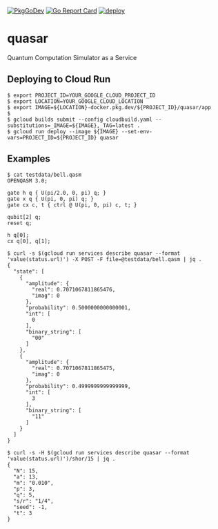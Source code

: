 [![PkgGoDev](https://pkg.go.dev/badge/github.com/itsubaki/quasar)](https://pkg.go.dev/github.com/itsubaki/quasar)
[![Go Report Card](https://goreportcard.com/badge/github.com/itsubaki/quasar?style=flat-square)](https://goreportcard.com/report/github.com/itsubaki/quasar)
[![deploy](https://github.com/itsubaki/quasar/workflows/deploy/badge.svg)](https://github.com/itsubaki/quasar/actions)

# quasar

Quantum Computation Simulator as a Service

## Deploying to Cloud Run

```shell
$ export PROJECT_ID=YOUR_GOOGLE_CLOUD_PROJECT_ID
$ export LOCATION=YOUR_GOOGLE_CLOUD_LOCATION
$ export IMAGE=${LOCATION}-docker.pkg.dev/${PROJECT_ID}/quasar/app
$
$ gcloud builds submit --config cloudbuild.yaml --substitutions=_IMAGE=${IMAGE},_TAG=latest .
$ gcloud run deploy --image ${IMAGE} --set-env-vars=PROJECT_ID=${PROJECT_ID} quasar
```

## Examples

```shell
$ cat testdata/bell.qasm
OPENQASM 3.0;

gate h q { U(pi/2.0, 0, pi) q; }
gate x q { U(pi, 0, pi) q; }
gate cx c, t { ctrl @ U(pi, 0, pi) c, t; }

qubit[2] q;
reset q;

h q[0];
cx q[0], q[1];
```

```shell
$ curl -s $(gcloud run services describe quasar --format 'value(status.url)') -X POST -F file=@testdata/bell.qasm | jq .
{
  "state": [
    {
      "amplitude": {
        "real": 0.7071067811865476,
        "imag": 0
      },
      "probability": 0.5000000000000001,
      "int": [
        0
      ],
      "binary_string": [
        "00"
      ]
    },
    {
      "amplitude": {
        "real": 0.7071067811865475,
        "imag": 0
      },
      "probability": 0.4999999999999999,
      "int": [
        3
      ],
      "binary_string": [
        "11"
      ]
    }
  ]
}
```

```shell
$ curl -s -H $(gcloud run services describe quasar --format 'value(status.url)')/shor/15 | jq .
{
  "N": 15,
  "a": 13,
  "m": "0.010",
  "p": 3,
  "q": 5,
  "s/r": "1/4",
  "seed": -1,
  "t": 3
}
```
